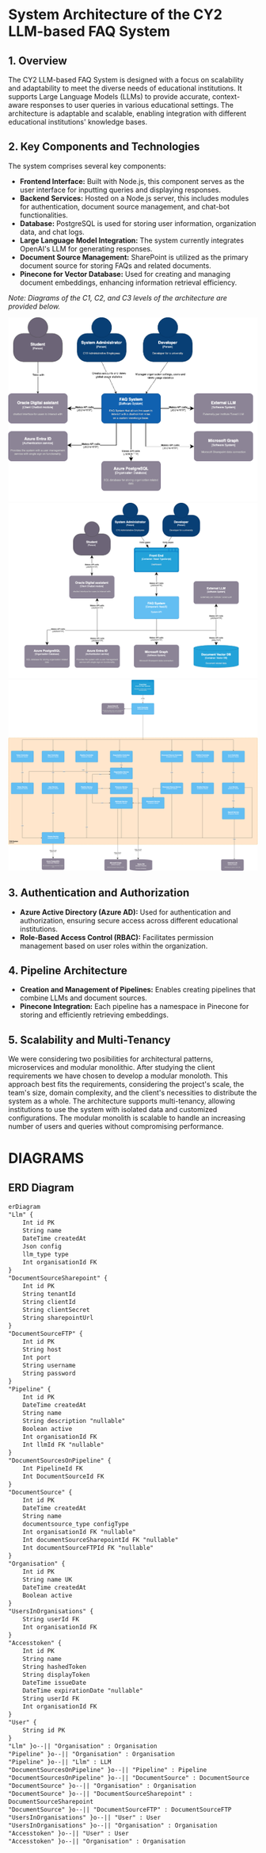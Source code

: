 # System Architecture of the CY2 LLM-based FAQ System

## 1. Overview

The CY2 LLM-based FAQ System is designed with a focus on scalability and adaptability to meet the diverse needs of educational institutions. It supports Large Language Models (LLMs) to provide accurate, context-aware responses to user queries in various educational settings. The architecture is adaptable and scalable, enabling integration with different educational institutions' knowledge bases.

## 2. Key Components and Technologies

The system comprises several key components:

- **Frontend Interface:** Built with Node.js, this component serves as the user interface for inputting queries and displaying responses.
- **Backend Services:** Hosted on a Node.js server, this includes modules for authentication, document source management, and chat-bot functionalities.
- **Database:** PostgreSQL is used for storing user information, organization data, and chat logs.
- **Large Language Model Integration:** The system currently integrates OpenAI's LLM for generating responses.
- **Document Source Management:** SharePoint is utilized as the primary document source for storing FAQs and related documents.
- **Pinecone for Vector Database:** Used for creating and managing document embeddings, enhancing information retrieval efficiency.

_Note: Diagrams of the C1, C2, and C3 levels of the architecture are provided below._

![C1](assets/C1.png)
![C2](assets/C2.png)
![C3](assets/CY2%20C4-Final%20C3.png)

## 3. Authentication and Authorization

- **Azure Active Directory (Azure AD):** Used for authentication and authorization, ensuring secure access across different educational institutions.
- **Role-Based Access Control (RBAC):** Facilitates permission management based on user roles within the organization.

## 4. Pipeline Architecture

- **Creation and Management of Pipelines:** Enables creating pipelines that combine LLMs and document sources.
- **Pinecone Integration:** Each pipeline has a namespace in Pinecone for storing and efficiently retrieving embeddings.

## 5. Scalability and Multi-Tenancy

We were considering two posibilities for architectural patterns, microservices and modular monolithic. After studying the client requirements we have chosen to develop a
modular monoloth. This approach best fits the requirements, considering the project's scale, the team's size, domain complexity, and the client's necessities to distribute the system as a whole.
The architecture supports multi-tenancy, allowing institutions to use the system with isolated data and customized configurations.
The modular monolith is scalable to handle an increasing number of users and queries without compromising performance.

# DIAGRAMS

## ERD Diagram

```mermaid
erDiagram
"Llm" {
    Int id PK
    String name
    DateTime createdAt
    Json config
    llm_type type
    Int organisationId FK
}
"DocumentSourceSharepoint" {
    Int id PK
    String tenantId
    String clientId
    String clientSecret
    String sharepointUrl
}
"DocumentSourceFTP" {
    Int id PK
    String host
    Int port
    String username
    String password
}
"Pipeline" {
    Int id PK
    DateTime createdAt
    String name
    String description "nullable"
    Boolean active
    Int organisationId FK
    Int llmId FK "nullable"
}
"DocumentSourcesOnPipeline" {
    Int PipelineId FK
    Int DocumentSourceId FK
}
"DocumentSource" {
    Int id PK
    DateTime createdAt
    String name
    documentsource_type configType
    Int organisationId FK "nullable"
    Int documentSourceSharepointId FK "nullable"
    Int documentSourceFTPId FK "nullable"
}
"Organisation" {
    Int id PK
    String name UK
    DateTime createdAt
    Boolean active
}
"UsersInOrganisations" {
    String userId FK
    Int organisationId FK
}
"Accesstoken" {
    Int id PK
    String name
    String hashedToken
    String displayToken
    DateTime issueDate
    DateTime expirationDate "nullable"
    String userId FK
    Int organisationId FK
}
"User" {
    String id PK
}
"Llm" }o--|| "Organisation" : Organisation
"Pipeline" }o--|| "Organisation" : Organisation
"Pipeline" }o--|| "Llm" : LLM
"DocumentSourcesOnPipeline" }o--|| "Pipeline" : Pipeline
"DocumentSourcesOnPipeline" }o--|| "DocumentSource" : DocumentSource
"DocumentSource" }o--|| "Organisation" : Organisation
"DocumentSource" }o--|| "DocumentSourceSharepoint" : DocumentSourceSharepoint
"DocumentSource" }o--|| "DocumentSourceFTP" : DocumentSourceFTP
"UsersInOrganisations" }o--|| "User" : User
"UsersInOrganisations" }o--|| "Organisation" : Organisation
"Accesstoken" }o--|| "User" : User
"Accesstoken" }o--|| "Organisation" : Organisation
```
